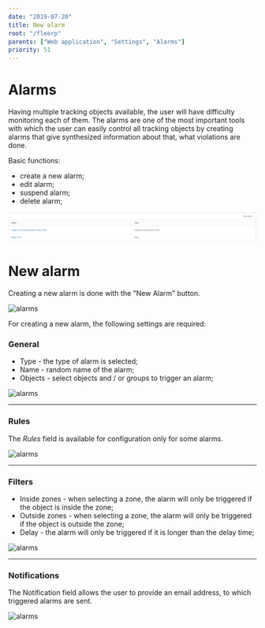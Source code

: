 ```yaml
---
date: "2019-07-20"
title: New alarm
root: "/fleerp"
parents: ["Web application", "Settings", "Alarms"]
priority: 51
---
```


# Alarms

Having multiple tracking objects available, the user will have difficulty monitoring each of them.
The alarms are one of the most important tools with which the user can easily control all tracking objects
by creating alarms that give synthesized information about that, what violations are done.

Basic functions:

- create a new alarm;
- edit alarm;
- suspend alarm;
- delete alarm;

![alarms](alarms-en.png)

# New alarm

Creating a new alarm is done with the "New Alarm" button.

![alarms](new-alarm-en.png)

For creating a new alarm, the following settings are required:

### General

- Type - the type of alarm is selected;
- Name - random name of the alarm;
- Objects - select objects and / or groups to trigger an alarm;

![alarms](general-en.png)

---

### Rules

The *Rules* field is available for configuration only for some alarms.

![alarms](rules-en.png)

---

### Filters

- Inside zones - when selecting a zone, the alarm will only be triggered if the object is inside the zone;
- Outside zones - when selecting a zone, the alarm will only be triggered if the object is outside the zone;
- Delay - the alarm will only be triggered if it is longer than the delay time;

![alarms](filters-en.png)

---

### Notifications

The Notification field allows the user to provide an email address, to which triggered alarms are sent.

![alarms](notifications-en.png)
